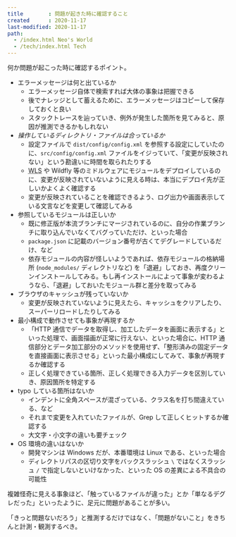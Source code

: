 ```yaml
---
title        : 問題が起きた時に確認すること
created      : 2020-11-17
last-modified: 2020-11-17
path:
  - /index.html Neo's World
  - /tech/index.html Tech
---
```


何か問題が起こった時に確認するポイント。

- エラーメッセージは何と出ているか
  - エラーメッセージ自体で検索すれば大体の事象は把握できる
  - 後でナレッジとして蓄えるために、エラーメッセージはコピーして保存しておくと良い
  - スタックトレースを辿っていき、例外が発生した箇所を見てみると、原因が推測できるかもしれない
- _操作しているディレクトリ・ファイルは合っているか_
  - 設定ファイルで `dist/config/config.xml` を参照する設定にしていたのに、`src/config/config.xml` ファイルをイジっていて、「変更が反映されない」という勘違いに時間を取られたりする
  - <abbr title="WebLogic Server">WLS</abbr> や Wildfly 等のミドルウェアにモジュールをデプロイしているのに、変更が反映されていないように見える時は、本当にデプロイ先が正しいかよくよく確認する
  - 変更が反映されていることを確認できるよう、ログ出力や画面表示している文言などを変更して確認してみる
- 参照しているモジュールは正しいか
  - 既に修正版が本流ブランチにマージされているのに、自分の作業ブランチに取り込んでいなくてバグっていただけ、といった場合
  - `package.json` に記載のバージョン番号が古くてデグレードしているだけ、など
  - 依存モジュールの内容が怪しいようであれば、依存モジュールの格納場所 (`node_modules/` ディレクトリなど) を「退避」しておき、再度クリーンインストールしてみる。もし再インストールによって事象が変わるようなら、「退避」しておいたモジュール群と差分を取ってみる
- ブラウザのキャッシュが残っていないか
  - 変更が反映されていないように見えたら、キャッシュをクリアしたり、スーパーリロードしたりしてみる
- 最小構成で動作させても事象が再現するか
  - 「HTTP 通信でデータを取得し、加工したデータを画面に表示する」といった処理で、画面描画が正常に行えない、といった場合に、HTTP 通信部分とデータ加工部分のメソッドを使用せず、「整形済みの固定データを直接画面に表示させる」といった最小構成にしてみて、事象が再現するか確認する
  - 正しく処理できている箇所、正しく処理できる入力データを区別していき、原因箇所を特定する
- typo している箇所はないか
  - インデントに全角スペースが混ざっている、クラス名を打ち間違えている、など
  - それまで変更を入れていたファイルが、Grep して正しくヒットするか確認する
  - 大文字・小文字の違いも要チェック
- OS 環境の違いはないか
  - 開発マシンは Windows だが、本番環境は Linux である、といった場合
  - ディレクトリパスの区切り文字をバックスラッシュ `\` ではなくスラッシュ `/` で指定しないといけなかった、といった OS の差異による不具合の可能性

複雑怪奇に見える事象ほど、「触っているファイルが違った」とか「単なるデグレだった」といったように、足元に問題があることが多い。

「きっと問題ないだろう」と推測するだけではなく、「問題がないこと」をきちんと計測・観測するべき。
